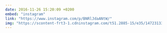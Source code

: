 ```yaml
---
date: 2016-11-26 15:20:09 +0200
embed: "instagram"
link: "https://www.instagram.com/p/BNRlJdaANtW/"
img: "https://scontent-frt3-1.cdninstagram.com/t51.2885-15/e35/14723133_278203405910778_9188342644365852672_n.jpg"
---
```

